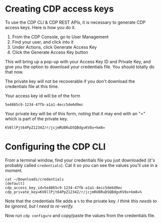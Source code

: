 # Creating CDP access keys

To use the CDP CLI & CDP REST APIs, it is necessary to generate CDP access keys.  Here is how you do it.

1. From the CDP Console, go to User Management
2. Find your user, and click into it
3. Under Actions, click Generate Access Key
4. Click the Generate Access Key button

This will bring up a pop-up with your Access Key ID and Private Key, and give you the option to download your credentials file.  You should totally do that now. 

The private key will not be recoverable if you don't download the credentials file at this time.

Your access key id will be of the form
>>
`5e4865c9-1234-47fb-a1a1-4ecc5de6d9ec`

Your private key will be of this form, noting that it may end with an "=" which is part of the private key.

>>
`KV8llPjt64PpZ1234Z/r/jcjmRU8RuDSQBdgvKV8x+km8=`

# Configuring the CDP CLI

From a terminal window, find your credentials file you just downloaded (it's probably called `credentials`).   Cat it so you can see the values you'll use in a moment.

>>
```
cat ~/Downloads/credentials
[default]
cdp_access_key_id=5e4865c9-1234-47fb-a1a1-4ecc5de6d9ec
cdp_private_key=KV8llPjt64PpZ1234Z/r/jcjmRU8RuDSQBdgvKV8x+km8=%
```

Note that the credentials file adds a `%` to the private key.   _*I think this needs to be ignored, but I need to re-verify.*_


Now run `cdp configure` and copy/paste the values from the credentials file.
